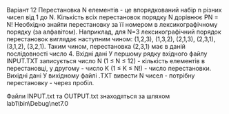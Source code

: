 Варіант 12
Перестановка N елементів - це впорядкований набір n різних чисел від 1 до N. Кількість всіх перестановок порядку N дорівнює PN = N!
Необхідно знайти перестановку за її номером в лексикографічному порядку (за алфавітом). Наприклад, для N=3 лексикографічний порядок перестановок виглядає наступним чином:
(1,2,3), (1,3,2), (2,1,3), (2,3,1), (3,1,2), (3,2,1).
Таким чином, перестановка (2,3,1) має в даній послідовності число 4.
Вхідні дані
У першому рядку вхідного файлу INPUT.TXT записується число N (1 ≤ N ≤ 12) - кількість елементів в перестановці, у другому - число K (1 ≤ K ≤ N!) - число перестановки.
Вихідні дані
У вихідному файлі .TXT вивести N чисел - потрібну перестановку - через пробіл.

Файли INPUT.txt та OUTPUT.txt знаходяться за шляхом lab1\bin\Debug\net7.0
